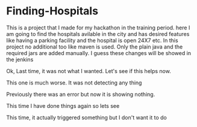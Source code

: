 # Finding-Hospitals


This is a project that I made for my hackathon in the training period. here I am going to find the hospitals avilable in the city and has desired features like having a parking facility and the hospital is open 24X7 etc. 
In this project no additional too like maven is used. Only the plain java and the required jars are added manually.
I guess these changes will be showed in the jenkins

Ok, Last time, it was not what I wanted. Let's see if this helps now.

This one is much worse. It was not detecting any thing

Previously there was an error but now it is showing nothing.

This time I have done things again so lets see

This time, it actually triggered something but I don't want it to do 
